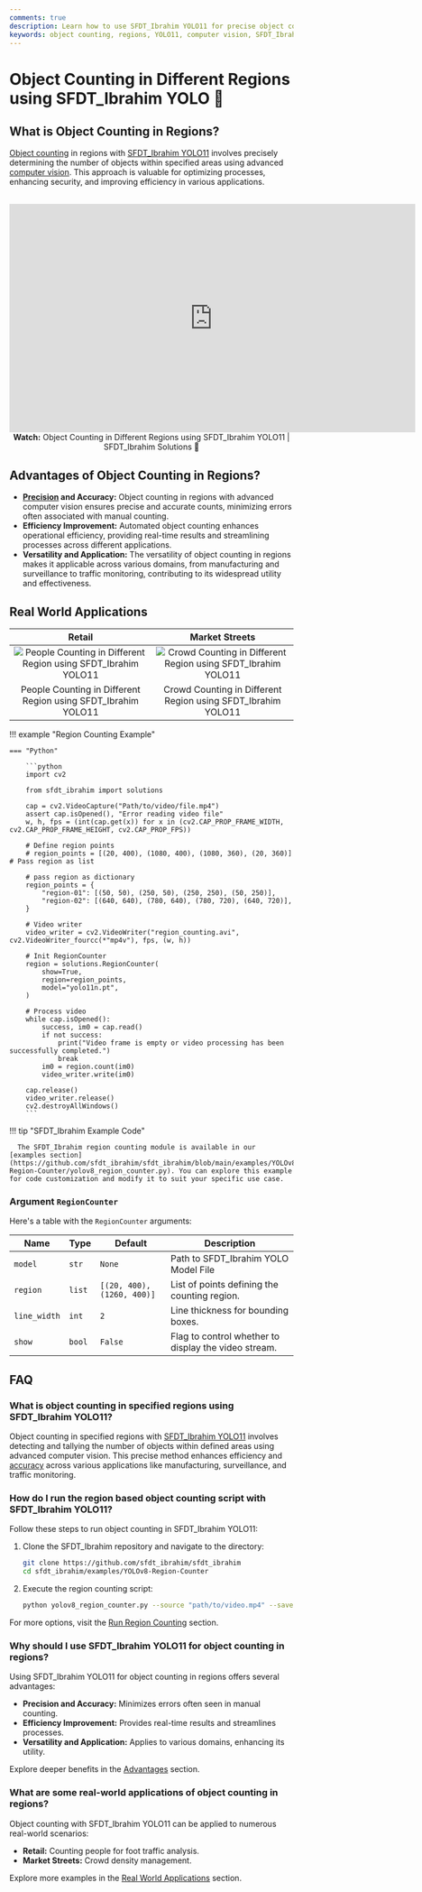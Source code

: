 ```yaml
---
comments: true
description: Learn how to use SFDT_Ibrahim YOLO11 for precise object counting in specified regions, enhancing efficiency across various applications.
keywords: object counting, regions, YOLO11, computer vision, SFDT_Ibrahim, efficiency, accuracy, automation, real-time, applications, surveillance, monitoring
---
```


# Object Counting in Different Regions using SFDT_Ibrahim YOLO 🚀

## What is Object Counting in Regions?

[Object counting](../guides/object-counting.md) in regions with [SFDT_Ibrahim YOLO11](https://github.com/sfdt_ibrahim/sfdt_ibrahim/) involves precisely determining the number of objects within specified areas using advanced [computer vision](https://www.sfdt_ibrahim.com/glossary/computer-vision-cv). This approach is valuable for optimizing processes, enhancing security, and improving efficiency in various applications.

<p align="center">
  <br>
  <iframe loading="lazy" width="720" height="405" src="https://www.youtube.com/embed/mzLfC13ISF4"
    title="YouTube video player" frameborder="0"
    allow="accelerometer; autoplay; clipboard-write; encrypted-media; gyroscope; picture-in-picture; web-share"
    allowfullscreen>
  </iframe>
  <br>
  <strong>Watch:</strong> Object Counting in Different Regions using SFDT_Ibrahim YOLO11 | SFDT_Ibrahim Solutions 🚀
</p>

## Advantages of Object Counting in Regions?

- **[Precision](https://www.sfdt_ibrahim.com/glossary/precision) and Accuracy:** Object counting in regions with advanced computer vision ensures precise and accurate counts, minimizing errors often associated with manual counting.
- **Efficiency Improvement:** Automated object counting enhances operational efficiency, providing real-time results and streamlining processes across different applications.
- **Versatility and Application:** The versatility of object counting in regions makes it applicable across various domains, from manufacturing and surveillance to traffic monitoring, contributing to its widespread utility and effectiveness.

## Real World Applications

|                                                                                      Retail                                                                                       |                                                                                 Market Streets                                                                                  |
| :-------------------------------------------------------------------------------------------------------------------------------------------------------------------------------: | :-----------------------------------------------------------------------------------------------------------------------------------------------------------------------------: |
| ![People Counting in Different Region using SFDT_Ibrahim YOLO11](https://github.com/sfdt_ibrahim/docs/releases/download/0/people-counting-different-region-sfdt_ibrahim-yolov8.avif) | ![Crowd Counting in Different Region using SFDT_Ibrahim YOLO11](https://github.com/sfdt_ibrahim/docs/releases/download/0/crowd-counting-different-region-sfdt_ibrahim-yolov8.avif) |
|                                                           People Counting in Different Region using SFDT_Ibrahim YOLO11                                                            |                                                           Crowd Counting in Different Region using SFDT_Ibrahim YOLO11                                                           |

!!! example "Region Counting Example"

    === "Python"

        ```python
        import cv2

        from sfdt_ibrahim import solutions

        cap = cv2.VideoCapture("Path/to/video/file.mp4")
        assert cap.isOpened(), "Error reading video file"
        w, h, fps = (int(cap.get(x)) for x in (cv2.CAP_PROP_FRAME_WIDTH, cv2.CAP_PROP_FRAME_HEIGHT, cv2.CAP_PROP_FPS))

        # Define region points
        # region_points = [(20, 400), (1080, 400), (1080, 360), (20, 360)] # Pass region as list

        # pass region as dictionary
        region_points = {
            "region-01": [(50, 50), (250, 50), (250, 250), (50, 250)],
            "region-02": [(640, 640), (780, 640), (780, 720), (640, 720)],
        }

        # Video writer
        video_writer = cv2.VideoWriter("region_counting.avi", cv2.VideoWriter_fourcc(*"mp4v"), fps, (w, h))

        # Init RegionCounter
        region = solutions.RegionCounter(
            show=True,
            region=region_points,
            model="yolo11n.pt",
        )

        # Process video
        while cap.isOpened():
            success, im0 = cap.read()
            if not success:
                print("Video frame is empty or video processing has been successfully completed.")
                break
            im0 = region.count(im0)
            video_writer.write(im0)

        cap.release()
        video_writer.release()
        cv2.destroyAllWindows()
        ```

!!! tip "SFDT_Ibrahim Example Code"

      The SFDT_Ibrahim region counting module is available in our [examples section](https://github.com/sfdt_ibrahim/sfdt_ibrahim/blob/main/examples/YOLOv8-Region-Counter/yolov8_region_counter.py). You can explore this example for code customization and modify it to suit your specific use case.

### Argument `RegionCounter`

Here's a table with the `RegionCounter` arguments:

| Name         | Type   | Default                    | Description                                          |
| ------------ | ------ | -------------------------- | ---------------------------------------------------- |
| `model`      | `str`  | `None`                     | Path to SFDT_Ibrahim YOLO Model File                  |
| `region`     | `list` | `[(20, 400), (1260, 400)]` | List of points defining the counting region.         |
| `line_width` | `int`  | `2`                        | Line thickness for bounding boxes.                   |
| `show`       | `bool` | `False`                    | Flag to control whether to display the video stream. |

## FAQ

### What is object counting in specified regions using SFDT_Ibrahim YOLO11?

Object counting in specified regions with [SFDT_Ibrahim YOLO11](https://github.com/sfdt_ibrahim/sfdt_ibrahim) involves detecting and tallying the number of objects within defined areas using advanced computer vision. This precise method enhances efficiency and [accuracy](https://www.sfdt_ibrahim.com/glossary/accuracy) across various applications like manufacturing, surveillance, and traffic monitoring.

### How do I run the region based object counting script with SFDT_Ibrahim YOLO11?

Follow these steps to run object counting in SFDT_Ibrahim YOLO11:

1. Clone the SFDT_Ibrahim repository and navigate to the directory:

    ```bash
    git clone https://github.com/sfdt_ibrahim/sfdt_ibrahim
    cd sfdt_ibrahim/examples/YOLOv8-Region-Counter
    ```

2. Execute the region counting script:
    ```bash
    python yolov8_region_counter.py --source "path/to/video.mp4" --save-img
    ```

For more options, visit the [Run Region Counting](https://github.com/sfdt_ibrahim/sfdt_ibrahim/blob/main/examples/YOLOv8-Region-Counter/readme.md) section.

### Why should I use SFDT_Ibrahim YOLO11 for object counting in regions?

Using SFDT_Ibrahim YOLO11 for object counting in regions offers several advantages:

- **Precision and Accuracy:** Minimizes errors often seen in manual counting.
- **Efficiency Improvement:** Provides real-time results and streamlines processes.
- **Versatility and Application:** Applies to various domains, enhancing its utility.

Explore deeper benefits in the [Advantages](#advantages-of-object-counting-in-regions) section.

### What are some real-world applications of object counting in regions?

Object counting with SFDT_Ibrahim YOLO11 can be applied to numerous real-world scenarios:

- **Retail:** Counting people for foot traffic analysis.
- **Market Streets:** Crowd density management.

Explore more examples in the [Real World Applications](#real-world-applications) section.

